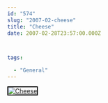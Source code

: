 ```yaml
---
id: "574"
slug: "2007-02-cheese"
title: "Cheese"
date: 2007-02-28T23:57:00.000Z



tags:

  - "General"
---
```

<div class="sqs-html-content">
  <div style="float: left; margin-right: 10px; margin-bottom: 10px;"> <a href="http://www.flickr.com/photos/mclazarus/406395852/" title="Cheese"><img src="http://farm1.static.flickr.com/172/406395852_00598be17c_m.jpg" alt="Cheese" style="border: solid 2px #000000;" /></a>
</div>
<p><br clear="all" /></p>
</div>
